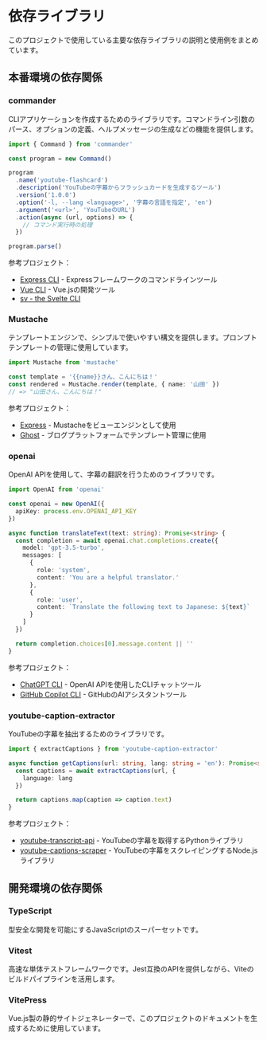 # 依存ライブラリ

このプロジェクトで使用している主要な依存ライブラリの説明と使用例をまとめています。

## 本番環境の依存関係

### commander

CLIアプリケーションを作成するためのライブラリです。コマンドライン引数のパース、オプションの定義、ヘルプメッセージの生成などの機能を提供します。

```typescript
import { Command } from 'commander'

const program = new Command()

program
  .name('youtube-flashcard')
  .description('YouTubeの字幕からフラッシュカードを生成するツール')
  .version('1.0.0')
  .option('-l, --lang <language>', '字幕の言語を指定', 'en')
  .argument('<url>', 'YouTubeのURL')
  .action(async (url, options) => {
    // コマンド実行時の処理
  })

program.parse()
```

参考プロジェクト：
- [Express CLI](https://github.com/expressjs/express/tree/master/bin) - Expressフレームワークのコマンドラインツール
- [Vue CLI](https://github.com/vuejs/vue-cli) - Vue.jsの開発ツール
- [sv - the Svelte CLI](https://github.com/sveltejs/cli/blob/main/packages/cli/bin.ts)

### Mustache

テンプレートエンジンで、シンプルで使いやすい構文を提供します。プロンプトテンプレートの管理に使用しています。

```typescript
import Mustache from 'mustache'

const template = '{{name}}さん、こんにちは！'
const rendered = Mustache.render(template, { name: '山田' })
// => "山田さん、こんにちは！"
```

参考プロジェクト：
- [Express](https://github.com/expressjs/express) - Mustacheをビューエンジンとして使用
- [Ghost](https://github.com/TryGhost/Ghost) - ブログプラットフォームでテンプレート管理に使用

### openai

OpenAI APIを使用して、字幕の翻訳を行うためのライブラリです。

```typescript
import OpenAI from 'openai'

const openai = new OpenAI({
  apiKey: process.env.OPENAI_API_KEY
})

async function translateText(text: string): Promise<string> {
  const completion = await openai.chat.completions.create({
    model: 'gpt-3.5-turbo',
    messages: [
      {
        role: 'system',
        content: 'You are a helpful translator.'
      },
      {
        role: 'user',
        content: `Translate the following text to Japanese: ${text}`
      }
    ]
  })

  return completion.choices[0].message.content || ''
}
```

参考プロジェクト：
- [ChatGPT CLI](https://github.com/j178/chatgpt) - OpenAI APIを使用したCLIチャットツール
- [GitHub Copilot CLI](https://github.com/github/gh-copilot) - GitHubのAIアシスタントツール

### youtube-caption-extractor

YouTubeの字幕を抽出するためのライブラリです。

```typescript
import { extractCaptions } from 'youtube-caption-extractor'

async function getCaptions(url: string, lang: string = 'en'): Promise<string[]> {
  const captions = await extractCaptions(url, {
    language: lang
  })

  return captions.map(caption => caption.text)
}
```

参考プロジェクト：
- [youtube-transcript-api](https://github.com/jdepoix/youtube-transcript-api) - YouTubeの字幕を取得するPythonライブラリ
- [youtube-captions-scraper](https://github.com/algolia/youtube-captions-scraper) - YouTubeの字幕をスクレイピングするNode.jsライブラリ

## 開発環境の依存関係

### TypeScript

型安全な開発を可能にするJavaScriptのスーパーセットです。

### Vitest

高速な単体テストフレームワークです。Jest互換のAPIを提供しながら、Viteのビルドパイプラインを活用します。

### VitePress

Vue.js製の静的サイトジェネレーターで、このプロジェクトのドキュメントを生成するために使用しています。
